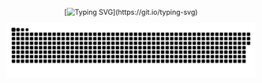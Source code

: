 <div align="center"> <!-- Bu satır animasyonu ortalamak için -->

[![Typing SVG](https://readme-typing-svg.demolab.com/?font=Fira+Code&weight=700&size=30&pause=1000&color=00F7A0¢er=true&vCenter=true&width=435&lines=Merhaba!+Ben+Zeynep;Yazılım+Geliştiriciyim;Haydi+Bağlantı+Kuralım!)](https://git.io/typing-svg)

</div> <!-- Ortalamayı bitir -->

![GitHub Contribution Snake](https://raw.githubusercontent.com/zypsvl/snake-game/main/dist/github-contribution-grid-snake-dark.svg?palette=github-dark)

<!--
**zypsvl/zypsvl** is a ✨ _special_ ✨ repository because its `README.md` (this file) appears on your GitHub profile.

Here are some ideas to get you started:

- 🔭 I’m currently working on ...
- 🌱 I’m currently learning ...
- 👯 I’m looking to collaborate on ...
- 🤔 I’m looking for help with ...
- 💬 Ask me about ...
- 📫 How to reach me: ...
- 😄 Pronouns: ...
- ⚡ Fun fact: ...
-->

